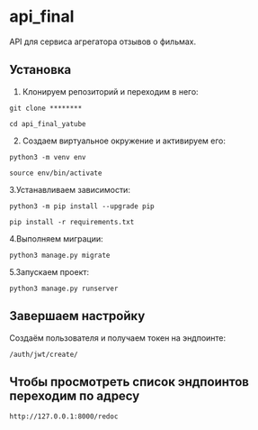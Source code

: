 # api_final
API для сервиса агрегатора отзывов о фильмах.
## Установка
1. Клонируем репозиторий и переходим в него:
```
git clone ********

cd api_final_yatube
```
2. Создаем виртуальное окружение и активируем его:
```
python3 -m venv env

source env/bin/activate
```
3.Устанавливаем зависимости:
```
python3 -m pip install --upgrade pip

pip install -r requirements.txt
```
4.Выполняем миграции:
```
python3 manage.py migrate
```
5.Запускаем проект:
```
python3 manage.py runserver
```
## Завершаем настройку
Создаём пользователя и получаем токен на эндпоинте:
```
/auth/jwt/create/
```
## Чтобы просмотреть список эндпоинтов переходим по адресу
```
http://127.0.0.1:8000/redoc
```
